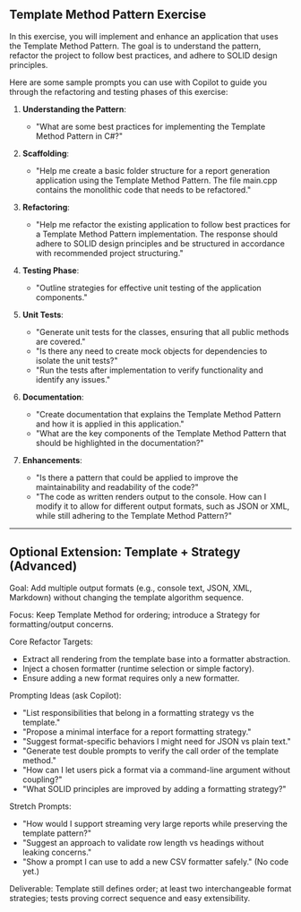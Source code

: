 ## Template Method Pattern Exercise

In this exercise, you will implement and enhance an application that uses the Template Method Pattern. The goal is to understand the pattern, refactor the project to follow best practices, and adhere to SOLID design principles.

Here are some sample prompts you can use with Copilot to guide you through the refactoring and testing phases of this exercise:

1. **Understanding the Pattern**:
   - "What are some best practices for implementing the Template Method Pattern in C#?"

2. **Scaffolding**:
   - "Help me create a basic folder structure for a report generation application using the Template Method Pattern.  The file main.cpp contains the monolithic code that needs to be refactored."

3. **Refactoring**:
   - "Help me refactor the existing application to follow best practices for a Template Method Pattern implementation. The response should adhere to SOLID design principles and be structured in accordance with recommended project structuring."

4. **Testing Phase**:
   - "Outline strategies for effective unit testing of the application components."

5. **Unit Tests**:
   - "Generate unit tests for the classes, ensuring that all public methods are covered."
   - "Is there any need to create mock objects for dependencies to isolate the unit tests?"
   - "Run the tests after implementation to verify functionality and identify any issues."

6. **Documentation**:
   - "Create documentation that explains the Template Method Pattern and how it is applied in this application."
   - "What are the key components of the Template Method Pattern that should be highlighted in the documentation?"
	
7. **Enhancements**:
   - "Is there a pattern that could be applied to improve the maintainability and readability of the code?"
   - "The code as written renders output to the console. How can I modify it to allow for different output formats, such as JSON or XML, while still adhering to the Template Method Pattern?"


---

## Optional Extension: Template + Strategy (Advanced)

Goal: Add multiple output formats (e.g., console text, JSON, XML, Markdown) without changing the template algorithm sequence.

Focus: Keep Template Method for ordering; introduce a Strategy for formatting/output concerns.

Core Refactor Targets:
- Extract all rendering from the template base into a formatter abstraction.
- Inject a chosen formatter (runtime selection or simple factory).
- Ensure adding a new format requires only a new formatter.

Prompting Ideas (ask Copilot):
- "List responsibilities that belong in a formatting strategy vs the template."
- "Propose a minimal interface for a report formatting strategy."
- "Suggest format-specific behaviors I might need for JSON vs plain text."
- "Generate test double prompts to verify the call order of the template method."
- "How can I let users pick a format via a command-line argument without coupling?"
- "What SOLID principles are improved by adding a formatting strategy?"

Stretch Prompts:
- "How would I support streaming very large reports while preserving the template pattern?"
- "Suggest an approach to validate row length vs headings without leaking concerns."
- "Show a prompt I can use to add a new CSV formatter safely." (No code yet.)

Deliverable: Template still defines order; at least two interchangeable format strategies; tests proving correct sequence and easy extensibility.


